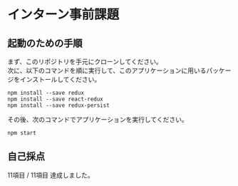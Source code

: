 # インターン事前課題

## 起動のための手順
まず、このリポジトリを手元にクローンしてください。      
次に、以下のコマンドを順に実行して、このアプリケーションに用いるパッケージをインストールしてください。      

```
npm install --save redux
npm install --save react-redux
npm install --save redux-persist
```

その後、次のコマンドでアプリケーションを実行してください。

```
npm start
```

## 自己採点
11項目 / 11項目 達成しました。
